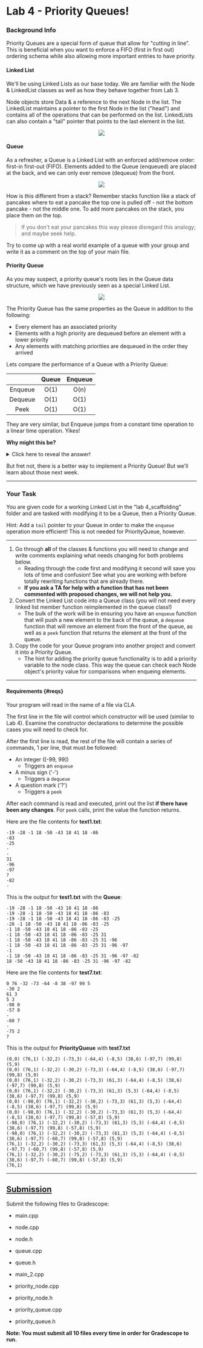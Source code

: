 # Lab 4 - Priority Queues!


### Background Info

Priority Queues are a special form of queue that allow for "cutting in line". This is beneficial when you want to enforce a FIFO (first in first out) ordering schema while also allowing more important entries to have priority.

#### Linked List

We'll be using Linked Lists as our base today. We are familiar with the Node & LinkedList classes as well as how they behave together from Lab 3.

Node objects store Data & a reference to the next Node in the list. The LinkedList maintains a pointer to the first Node in the list ("head") and contains all of the operations that can be performed on the list. LinkedLists can also contain a "tail" pointer that points to the last element in the list.

<p align="center">
  <img src="./images/linked-list.png" />
</p>


#### Queue

As a refresher, a Queue is a Linked List with an enforced add/remove order: first-in first-out (FIFO). Elements added to the Queue (enqueued) are placed at the back, and we can only ever remove (dequeue) from the front.

<p align="center">
  <img src="./images/queue.png" />
</p>

  How is this different from a stack? Remember stacks function like a stack of pancakes where to eat a pancake the top one is pulled off - not the bottom pancake - not the middle one. To add more pancakes on the stack, you place them on the top.
  > If you don't eat your pancakes this way please disregard this analogy; and maybe seek help.

  Try to come up with a real world example of a queue with your group and write it as a comment on the top of your main file.

#### Priority Queue

As you may suspect, a priority queue's roots lies in the Queue data structure, which we have previously seen as a special Linked List.

<p align="center">
  <img src= "./images/priority-queue.jpg" />
</p>


The Priority Queue has the same properties as the Queue in addition to the following:

- Every element has an associated priority
- Elements with a high priority are dequeued before an element with a lower priority
- Any elements with matching priorities are dequeued in the order they arrived

Lets compare the performance of a Queue with a Priority Queue:

|         | Queue | Enqueue |
| :-----: | :---: | :-----: |
| Enqueue | O(1)  |  O(n)   |   <----
| Dequeue | O(1)  |  O(1)   |
|  Peek   | O(1)  |  O(1)   |

They are very similar, but Enqueue jumps from a constant time operation to a linear time operation. Yikes!

**Why might this be?**

<details>
    <summary>Click here to reveal the answer!</summary>

    To insert elements into a P-Queue, we must iterate over the queue until we find the proper location. Worst cast would be adding an element with the lowest priority, so we would need to traverse the entire list.

</details>

But fret not, there is a better way to implement a Priority Queue! But we'll learn about those next week.

---

### Your Task

You are given code for a working Linked List in the "lab 4_scaffolding" folder and are tasked with modifying it to be a Queue, then a Priority Queue.

Hint: Add a `tail` pointer to your Queue in order to make the `enqueue` operation more efficient! This is not needed for PriorityQueue, however.

---

1. Go through **all** of the classes & functions you will need to change and write comments explaining what needs changing for both problems below.
   - Reading through the code first and modifying it second will save you lots of time and confusion! See what you are working with before totally rewriting functions that are already there.
   - **If you ask a TA for help with a function that has not been commented with proposed changes, we will not help you.**
2. Convert the Linked List code into a Queue class (you will not need every linked list member function reimplemented in the queue class!) 
   - The bulk of the work will be in ensuring you have an `enqueue` function that will push a new element to the back of the queue, a `dequeue` function that will remove an element from the front of the queue, as well as a `peek` function that returns the element at the front of the queue.
3. Copy the code for your Queue program into another project and convert it into a Priority Queue. 
   - The hint for adding the priority queue functionality is to add a priority variable to the node class. This way the queue can check each Node object's priority value for comparisons when enqueing elements.

---

#### Requirements {#reqs}

Your program will read in the name of a file via CLA.

The first line in the file will control which constructor will be used (similar to Lab 4). Examine the constructor declarations to determine the possible cases you will need to check for.

After the first line is read, the rest of the file will contain a series of commands, 1 per line, that must be followed:

- An integer ([-99, 99])
  - Triggers an `enqueue`
- A minus sign ('-')
  - Triggers a `dequeue`
- A question mark ('?')
  - Triggers a `peek`

After each command is read and executed, print out the list **if there have been any changes**. For `peek` calls, print the value the function returns.

Here are the file contents for **text1.txt**:

```
-19 -28 -1 18 -50 -43 18 41 18 -86
-83
-25
-
-
31
-96
-97
?
-82
-
```

This is the output for **test1.txt** with the **Queue**:

```
-19 -28 -1 18 -50 -43 18 41 18 -86
-19 -28 -1 18 -50 -43 18 41 18 -86 -83
-19 -28 -1 18 -50 -43 18 41 18 -86 -83 -25
-28 -1 18 -50 -43 18 41 18 -86 -83 -25
-1 18 -50 -43 18 41 18 -86 -83 -25
-1 18 -50 -43 18 41 18 -86 -83 -25 31
-1 18 -50 -43 18 41 18 -86 -83 -25 31 -96
-1 18 -50 -43 18 41 18 -86 -83 -25 31 -96 -97
-1
-1 18 -50 -43 18 41 18 -86 -83 -25 31 -96 -97 -82
18 -50 -43 18 41 18 -86 -83 -25 31 -96 -97 -82
```

Here are the file contents for **test7.txt**:

```
0 76 -32 -73 -64 -8 38 -97 99 5
-30 2
61 3
5 3
-98 0
-57 8
-
-60 7
-
-75 2
?
```

This is the output for **PriorityQueue** with **test7.txt**

```
(0,0) (76,1) (-32,2) (-73,3) (-64,4) (-8,5) (38,6) (-97,7) (99,8) (5,9)
(0,0) (76,1) (-32,2) (-30,2) (-73,3) (-64,4) (-8,5) (38,6) (-97,7) (99,8) (5,9)
(0,0) (76,1) (-32,2) (-30,2) (-73,3) (61,3) (-64,4) (-8,5) (38,6) (-97,7) (99,8) (5,9)
(0,0) (76,1) (-32,2) (-30,2) (-73,3) (61,3) (5,3) (-64,4) (-8,5) (38,6) (-97,7) (99,8) (5,9)
(0,0) (-98,0) (76,1) (-32,2) (-30,2) (-73,3) (61,3) (5,3) (-64,4) (-8,5) (38,6) (-97,7) (99,8) (5,9)
(0,0) (-98,0) (76,1) (-32,2) (-30,2) (-73,3) (61,3) (5,3) (-64,4) (-8,5) (38,6) (-97,7) (99,8) (-57,8) (5,9)
(-98,0) (76,1) (-32,2) (-30,2) (-73,3) (61,3) (5,3) (-64,4) (-8,5) (38,6) (-97,7) (99,8) (-57,8) (5,9)
(-98,0) (76,1) (-32,2) (-30,2) (-73,3) (61,3) (5,3) (-64,4) (-8,5) (38,6) (-97,7) (-60,7) (99,8) (-57,8) (5,9)
(76,1) (-32,2) (-30,2) (-73,3) (61,3) (5,3) (-64,4) (-8,5) (38,6) (-97,7) (-60,7) (99,8) (-57,8) (5,9)
(76,1) (-32,2) (-30,2) (-75,2) (-73,3) (61,3) (5,3) (-64,4) (-8,5) (38,6) (-97,7) (-60,7) (99,8) (-57,8) (5,9)
(76,1)
```

-----

## [Submission](#submission)

Submit the following files to Gradescope:

- main.cpp
- node.cpp
- node.h
- queue.cpp
- queue.h
  
- main_2.cpp
- priority_node.cpp
- priority_node.h
- priority_queue.cpp
- priority_queue.h

**Note: You must submit all 10 files every time in order for Gradescope to run.**
